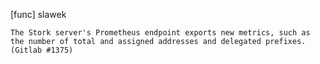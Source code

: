 [func] slawek

    The Stork server's Prometheus endpoint exports new metrics, such as
    the number of total and assigned addresses and delegated prefixes.
    (Gitlab #1375)
